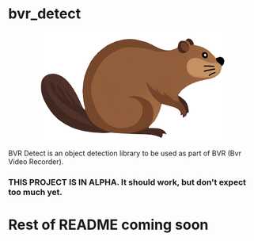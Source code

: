 # bvr_detect

<div style="text-align: center;">
  <img alt="BVR Chirp Logo" src="logo.png" width="380" />
</div>


BVR Detect is an object detection library to be used as part of BVR (Bvr Video Recorder).

### THIS PROJECT IS IN ALPHA. It should work, but don't expect too much yet.

# Rest of README coming soon 